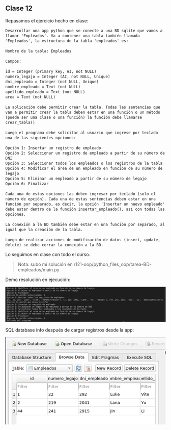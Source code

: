 ## Clase 12

Repasamos el ejercicio hecho en clase:

```
Desarrollar una app python que se conecte a una BD sqlite que vamos a llamar 'Empleados'. Va a contener una tabla también llamada 'Empleados', la estructura de la tabla 'empleados' es:

Nombre de la tabla: Empleados

Campos: 

id = Integer (primary key, AI, not NULL)
numero_legajo = Integer (AI, not NULL, Unique)
dni_empleado = Integer (not NULL, Unique)
nombre_empleado = Text (not NULL)
apellido_empleado = Text (not NULL)
area = Text (not NULL)

La aplicación debe permitir crear la tabla. Todas las sentencias que van a permitir crear la tabla deben estar en una función o un método (puede ser una clase o una función) la función debe llamarse crear_tabla()

Luego el programa debe solicitar al usuario que ingrese por teclado una de las siguientes opciones:

Opción 1: Insertar un registro de empleado
Opción 2: Seleccionar un registro de empleado a partir de su número de DNI
Opción 3: Seleccionar todos los empleados o los registros de la tabla
Opción 4: Modificar el área de un empleado en función de su número de legajo
Opción 5: Eliminar un empleado a partir de su número de legajo
Opción 6: Finalizar

Cada una de estas opciones las deben ingresar por teclado (solo el número de opción). Cada una de estas sentencias deben estar en una función por separado, es decir, la opción 'Insertar un nuevo empleado' debe estar dentro de la función insertar_empleado(), así con todas las opciones.

La conexión a la BD también debe estar en una función por separado, al igual que la creación de la tabla.

Luego de realizar acciones de modificación de datos (insert, update, delete) se debe cerrar la conexión a la BD.
```

Lo seguimos en clase con todo el curso.

> Nota: subo mi solución en /121-oop/python_files_oop/tarea-BD-empleados/main.py

Demo resolución en ejecución:

![](./121-assets/ppt-84-oop.png)

SQL database info después de cargar registros desde la app:

![](./121-assets/ppt-85-oop.png)
